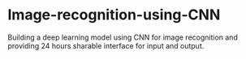 # Image-recognition-using-CNN
Building a deep learning model using CNN for image recognition and providing 24 hours sharable interface for input and output.

